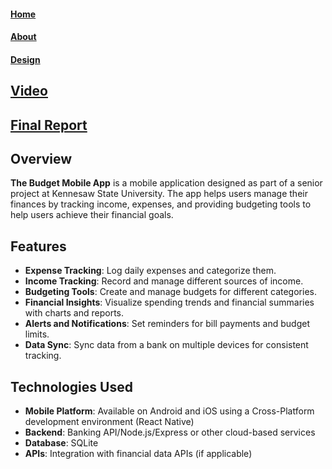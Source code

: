 #### [Home](README.md)
#### [About](about.md) 
#### [Design](Design.md)

## [Video](https://share.descript.com/view/OK2E8kePFBx)
## [Final Report](https://kennesawedu-my.sharepoint.com/:w:/r/personal/jwats164_students_kennesaw_edu/Documents/Final%20report.docx?d=w86624d000a3948439ec5d47713896010&csf=1&web=1&e=uXPEe0) 

## Overview

**The Budget Mobile App** is a mobile application designed as part of a senior project at Kennesaw State University. The app helps users manage their finances by tracking income, expenses, and providing budgeting tools to help users achieve their financial goals.

## Features

- **Expense Tracking**: Log daily expenses and categorize them.
- **Income Tracking**: Record and manage different sources of income.
- **Budgeting Tools**: Create and manage budgets for different categories.
- **Financial Insights**: Visualize spending trends and financial summaries with charts and reports.
- **Alerts and Notifications**: Set reminders for bill payments and budget limits.
- **Data Sync**: Sync data from a bank on multiple devices for consistent tracking.

## Technologies Used

- **Mobile Platform**: Available on Android and iOS using a Cross-Platform development environment (React Native)
- **Backend**: Banking API/Node.js/Express or other cloud-based services
- **Database**: SQLite
- **APIs**: Integration with financial data APIs (if applicable)


